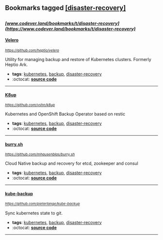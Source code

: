 ## Bookmarks tagged [[disaster-recovery]](https://www.codever.land/search?q=[disaster-recovery])

_<sup><sup>[www.codever.land/bookmarks/t/disaster-recovery](https://www.codever.land/bookmarks/t/disaster-recovery)</sup></sup>_
---
#### [Velero](https://github.com/heptio/velero)
_<sup>https://github.com/heptio/velero</sup>_

Utility for managing backup and restore of Kubernetes clusters. Formerly Heptio Ark.
* **tags**: [kubernetes](../tagged/kubernetes.md), [backup](../tagged/backup.md), [disaster-recovery](../tagged/disaster-recovery.md)
* :octocat: **[source code](https://github.com/heptio/velero)**
---
#### [K8up](https://github.com/vshn/k8up)
_<sup>https://github.com/vshn/k8up</sup>_

Kubernetes and OpenShift Backup Operator based on restic
* **tags**: [kubernetes](../tagged/kubernetes.md), [backup](../tagged/backup.md), [disaster-recovery](../tagged/disaster-recovery.md)
* :octocat: **[source code](https://github.com/vshn/k8up)**
---
#### [burry.sh](https://github.com/mhausenblas/burry.sh)
_<sup>https://github.com/mhausenblas/burry.sh</sup>_

Cloud Native backup and recovery for etcd, zookeeper and consul
* **tags**: [kubernetes](../tagged/kubernetes.md), [backup](../tagged/backup.md), [disaster-recovery](../tagged/disaster-recovery.md)
* :octocat: **[source code](https://github.com/mhausenblas/burry.sh)**
---
#### [kube-backup](https://github.com/pieterlange/kube-backup)
_<sup>https://github.com/pieterlange/kube-backup</sup>_

Sync kubernetes state to git.
* **tags**: [kubernetes](../tagged/kubernetes.md), [backup](../tagged/backup.md), [disaster-recovery](../tagged/disaster-recovery.md)
* :octocat: **[source code](https://github.com/pieterlange/kube-backup)**
---
